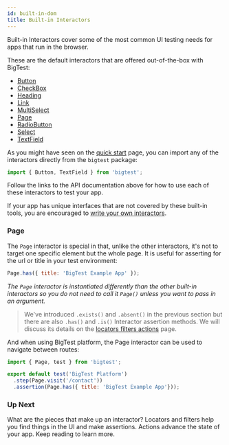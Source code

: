 ```yaml
---
id: built-in-dom
title: Built-in Interactors
---
```


Built-in Interactors cover some of the most common UI testing needs for apps that run in the browser.

These are the default interactors that are offered out-of-the-box with BigTest:

- [Button](/docs/interactors/api/variables/button)
- [CheckBox](/docs/interactors/api/variables/checkbox)
- [Heading](/docs/interactors/api/variables/heading)
- [Link](/docs/interactors/api/variables/link)
- [MultiSelect](/docs/interactors/api/variables/multiselect)
- [Page](/docs/interactors/api/variables/page)
- [RadioButton](/docs/interactors/api/variables/radiobutton)
- [Select](/docs/interactors/api/variables/select)
- [TextField](/docs/interactors/api/variables/textfield)

As you might have seen on the [quick start](/docs/interactors/) page, you can import any of the interactors directly from the `bigtest` package:

```js
import { Button, TextField } from 'bigtest';
```

Follow the links to the API documentation above for how to use each of these interactors to test your app.

If your app has unique interfaces that are not covered by these built-in tools, you are encouraged to [write your own interactors](/docs/interactors/write-your-own).

### Page
The `Page` interactor is special in that, unlike the other interactors, it's not to target one specific element but the whole page. It is useful for asserting for the url or title in your test environment:

```js
Page.has({ title: 'BigTest Example App' });
```
_The `Page` interactor is instantiated differently than the other built-in interactors so you do not need to call it `Page()` unless you want to pass in an argument._

> We've introduced `.exists()` and `.absent()` in the previous section but there are also `.has()` and `.is()` Interactor assertion methods. We will discuss its details on the [locators filters actions](/docs/interactors/locators-filters-actions) page.

And when using BigTest platform, the Page interactor can be used to navigate between routes:

```js
import { Page, test } from 'bigtest';

export default test('BigTest Platform')
  .step(Page.visit('/contact'))
  .assertion(Page.has({ title: 'BigTest Example App'}));
```

### Up Next

What are the pieces that make up an interactor? Locators and filters help you find things in the UI and make assertions. Actions advance the state of your app. Keep reading to learn more.
